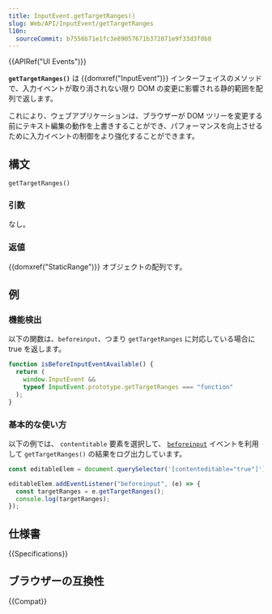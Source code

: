 ```yaml
---
title: InputEvent.getTargetRanges()
slug: Web/API/InputEvent/getTargetRanges
l10n:
  sourceCommit: b7556b71e1fc3e89057671b372871e9f33d3f0b8
---
```


{{APIRef("UI Events")}}

**`getTargetRanges()`** は {{domxref("InputEvent")}} インターフェイスのメソッドで、入力イベントが取り消されない限り DOM の変更に影響される静的範囲を配列で返します。

これにより、ウェブアプリケーションは、ブラウザーが DOM ツリーを変更する前にテキスト編集の動作を上書きすることができ、パフォーマンスを向上させるために入力イベントの制御をより強化することができます。

## 構文

```js-nolint
getTargetRanges()
```

### 引数

なし。

### 返値

{{domxref("StaticRange")}} オブジェクトの配列です。

## 例

### 機能検出

以下の関数は、`beforeinput`、つまり `getTargetRanges` に対応している場合に true を返します。

```js
function isBeforeInputEventAvailable() {
  return (
    window.InputEvent &&
    typeof InputEvent.prototype.getTargetRanges === "function"
  );
}
```

### 基本的な使い方

以下の例では、 `contentitable` 要素を選択して、 [`beforeinput`](/ja/docs/Web/API/HTMLElement/beforeinput_event) イベントを利用して `getTargetRanges()` の結果をログ出力しています。

```js
const editableElem = document.querySelector('[contenteditable="true"]');

editableElem.addEventListener("beforeinput", (e) => {
  const targetRanges = e.getTargetRanges();
  console.log(targetRanges);
});
```

## 仕様書

{{Specifications}}

## ブラウザーの互換性

{{Compat}}
